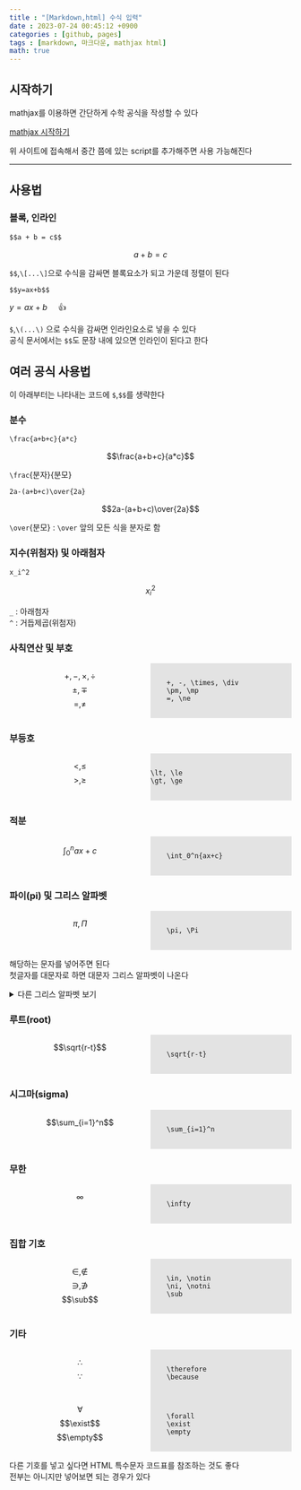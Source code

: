 ```yaml
---
title : "[Markdown,html] 수식 입력"
date : 2023-07-24 00:45:12 +0900
categories : [github, pages]
tags : [markdown, 마크다운, mathjax html]
math: true
---
```


## 시작하기

mathjax를 이용하면 간단하게 수학 공식을 작성할 수 있다

[mathjax 시작하기](https://www.mathjax.org/#gettingstarted)

위 사이트에 접속해서 중간 쯤에 있는 script를 추가해주면 사용 가능해진다

---

## 사용법

### 블록, 인라인

```markdown
$$a + b = c$$
```

$$a+b=c$$

`$$`,`\[...\]`으로 수식을 감싸면 블록요소가 되고 가운데 정렬이 된다

```markdown
$$y=ax+b$$
```

$y=ax+b$ &nbsp;&nbsp;&nbsp;&nbsp;👍

`$`,`\(...\)` 으로 수식을 감싸면 인라인요소로 넣을 수 있다  
공식 문서에서는 `$$`도 문장 내에 있으면 인라인이 된다고 한다

## 여러 공식 사용법

이 아래부터는 나타내는 코드에 `$`,`$$`를 생략한다

### 분수

```markdown
\frac{a+b+c}{a*c}
```

$$\frac{a+b+c}{a*c}$$

`\frac`{분자}{분모}

```markdown
2a-(a+b+c)\over{2a}
```

$$2a-(a+b+c)\over{2a}$$

`\over`{분모} : `\over` 앞의 모든 식을 분자로 함

### 지수(위첨자) 및 아래첨자

```markdown
x_i^2
```

$$x_i^2$$

`_` : 아래첨자  
`^` : 거듭제곱(위첨자)

### 사칙연산 및 부호

<div style="display: flex;">
  <div style="flex: 1;">

$$+, -, \times, \div$$
$$\pm, \mp$$
$$=, \ne$$

  </div>
  <div style="flex: 1; background-color: rgba(0, 0, 0, 0.1)">
    <pre><code>
    +, -, \times, \div
    \pm, \mp
    =, \ne
    </code></pre>
  </div>
</div>

### 부등호

<div style="display: flex;">
  <div style="flex: 1;">

$$\lt, \le$$
$$\gt, \ge$$

  </div>
  <div style="flex: 1; background-color: rgba(0, 0, 0, 0.1)">
    <pre><code>
\lt, \le
\gt, \ge
    </code></pre>
  </div>
</div>


### 적분

<div style="display: flex;">
  <div style="flex: 1;">

$$\int_0^n{ax+c}$$

  </div>
  <div style="flex: 1; background-color: rgba(0, 0, 0, 0.1)">
    <pre><code>
    \int_0^n{ax+c}
    </code></pre>
  </div>
</div>


### 파이(pi) 및 그리스 알파벳

<div style="display: flex;">
  <div style="flex: 1;">

$$\pi, \Pi$$

  </div>
  <div style="flex: 1; background-color: rgba(0, 0, 0, 0.1)">
    <pre><code>
    \pi, \Pi
    </code></pre>
  </div>
</div>

해당하는 문자를 넣어주면 된다  
첫글자를 대문자로 하면 대문자 그리스 알파벳이 나온다

<details>
<summary>다른 그리스 알파벳 보기</summary>
<div markdown="1">

![image](https://github.com/trulyeven/trulyeven.github.io/assets/113951017/210b97a3-e1e6-4480-a8fb-1861fb710949)
</div>
</details>


### 루트(root)

<div style="display: flex;">
  <div style="flex: 1;">

$$\sqrt{r-t}$$

  </div>
  <div style="flex: 1; background-color: rgba(0, 0, 0, 0.1)">
    <pre><code>
    \sqrt{r-t}
    </code></pre>
  </div>
</div>


### 시그마(sigma)

<div style="display: flex;">
  <div style="flex: 1;">

$$\sum_{i=1}^n$$

  </div>
  <div style="flex: 1; background-color: rgba(0, 0, 0, 0.1)">
    <pre><code>
    \sum_{i=1}^n
    </code></pre>
  </div>
</div>

### 무한

<div style="display: flex;">
  <div style="flex: 1;">

$$\infty$$

  </div>
  <div style="flex: 1; background-color: rgba(0, 0, 0, 0.1)">
    <pre><code>
    \infty
    </code></pre>
  </div>
</div>

### 집합 기호

<div style="display: flex;">
  <div style="flex: 1;">

$$\in, \notin$$
$$\ni, \notni$$
$$\sub$$

  </div>
  <div style="flex: 1; background-color: rgba(0, 0, 0, 0.1)">
    <pre><code>
    \in, \notin
    \ni, \notni
    \sub
    </code></pre>
  </div>
</div>




### 기타

<div style="display: flex;">
  <div style="flex: 1;">

$$\therefore$$
$$\because$$

  </div>
  <div style="flex: 1; background-color: rgba(0, 0, 0, 0.1)">
    <pre><code>
    \therefore
    \because
    </code></pre>
  </div>
</div>

<div style="display: flex;">
  <div style="flex: 1;">

$$\forall$$
$$\exist$$
$$\empty$$

  </div>
  <div style="flex: 1; background-color: rgba(0, 0, 0, 0.1)">
    <pre><code>
    \forall
    \exist
    \empty
    </code></pre>
  </div>
</div>

다른 기호를 넣고 싶다면 HTML 특수문자 코드표를 참조하는 것도 좋다  
전부는 아니지만 넣어보면 되는 경우가 있다